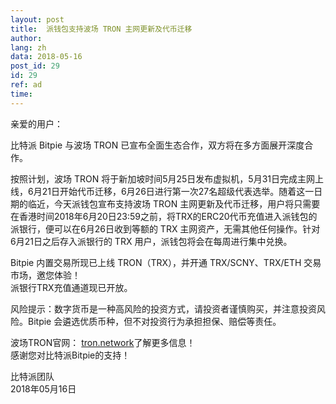 ```yaml
---
layout: post
title:  派钱包支持波场 TRON 主网更新及代币迁移
author: 
lang: zh
data: 2018-05-16
post_id: 29
id: 29
ref: ad
time: 
---
```


亲爱的用户：

比特派 Bitpie 与波场 TRON 已宣布全面生态合作，双方将在多方面展开深度合作。

按照计划，波场 TRON 将于新加坡时间5月25日发布虚拟机，5月31日完成主网上线，6月21日开始代币迁移，6月26日进行第一次27名超级代表选举。随着这一日期的临近，今天派钱包宣布支持波场 TRON 主网更新及代币迁移，用户将只需要在香港时间2018年6月20日23:59之前，将TRX的ERC20代币充值进入派钱包的派银行，便可以在6月26日收到等额的 TRX 主网资产，无需其他任何操作。针对6月21日之后存入派银行的 TRX 用户，派钱包将会在每周进行集中兑换。


Bitpie 内置交易所现已上线 TRON（TRX），并开通 TRX/SCNY、TRX/ETH 交易市场，邀您体验！<br/>
派银行TRX充值通道现已开放。


风险提示：数字货币是一种高风险的投资方式，请投资者谨慎购买，并注意投资风险。Bitpie 会遴选优质币种，但不对投资行为承担担保、赔偿等责任。


波场TRON官网： <a href="https://tron.network/" target="_blank">tron.network</a>了解更多信息！<br/>
感谢您对比特派Bitpie的支持！


比特派团队<br/>
2018年05月16日


